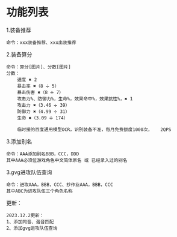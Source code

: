 # 功能列表
1.装备推荐

    命令：xxx装备推荐、xxx出装推荐

2.装备算分

    命令：算分[图片]、分数[图片]
    分数：
        速度 ✖ 2
        暴击率 ✖（8 ➗ 5）
        暴击伤害 ✖（8 ➗ 7）
        攻击力%、防御力%，生命%，效果命中%，效果抗性%，✖ 1
        攻击力 ✖（3.46 ➗ 39）
        防御力 ✖（4.99 ➗ 31）
        生命 ✖（3.09 ➗ 174）

        临时接的百度通用模型OCR，识别装备不准，每月免费额度1000次，	2QPS
3.添加别名

    命令：AAA添加别名BBB，CCC，DDD
    其中AAA必须位游戏角色中文简体原名 或 已经录入过的别名

3.gvg进攻队伍查询

    
    命令：进攻AAA，BBB，CCC、抄作业AAA，BBB，CCC
    其中ABC为进攻队伍三个角色名称




更新： 

    2023.12.2更新：  
    1、添加同音、谐音匹配
    2、添加gvg进攻队伍查询

